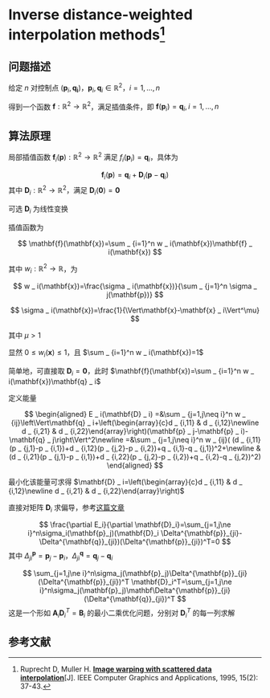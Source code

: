 # Inverse distance-weighted interpolation methods[^IDW] 

## 问题描述

给定 $n$ 对控制点 $(\mathbf{p} _ i,\mathbf{q _ i})$，$\mathbf{p} _ i,\mathbf{q} _ i\in\mathbb{R}^2$，$i=1,\dots,n$ 

得到一个函数 $\mathbf{f}:\mathbb{R}^2\to\mathbb{R}^2$，满足插值条件，即 $\mathbf{f}(\mathbf{p} _ i)=\mathbf{q} _ i,i=1,\dots,n$ 

## 算法原理

局部插值函数 $\mathbf{f} _ i(\mathbf{p}):\mathbb{R}^2\to\mathbb{R}^2$ 满足 $f _ i(\mathbf{p} _ i)=\mathbf{q} _ i$，具体为

$$
\mathbf{f} _ i(\mathbf{p})=\mathbf{q} _ i+\mathbf{D} _ i(\mathbf{p}-\mathbf{q} _ i)
$$
其中 $\mathbf{D} _ i:\mathbb{R}^2\to\mathbb{R}^2$，满足 $\mathbf{D} _ i(\mathbf{0})=\mathbf{0}$ 

可选 $\mathbf{D} _ i$ 为线性变换

插值函数为

$$
\mathbf{f}(\mathbf{x})=\sum _ {i=1}^n w _ i(\mathbf{x})\mathbf{f} _ i(\mathbf{x})
$$

其中 $w _ i:\mathbb{R}^2\to\mathbb{R}$，为

$$
w _ i(\mathbf{x})=\frac{\sigma _ i(\mathbf{x})}{\sum _ {j=1}^n \sigma _ j(\mathbf{p})}
$$

$$
\sigma _ i(\mathbf{x})=\frac{1}{\Vert\mathbf{x}-\mathbf{x} _ i\Vert^\mu}
$$

其中 $\mu>1$ 

显然 $0\le w _ i(\pmb{x})\le 1$，且 $\sum _ {i=1}^n w _ i(\mathbf{x})=1$ 

简单地，可直接取 $\mathbf{D} _ i=\mathbf{0}$，此时 $\mathbf{f}(\mathbf{x})=\sum _ {i=1}^n w _ i(\mathbf{x})\mathbf{q} _ i$ 

定义能量

$$
\begin{aligned}
E _ i(\mathbf{D} _ i)
=&\sum _ {j=1,j\neq i}^n w _ {ij}\left\Vert\mathbf{q} _ i+\left(\begin{array}{c}d _ {i,11} & d _ {i,12}\newline d _ {i,21} & d _ {i,22}\end{array}\right)(\mathbf{p} _ j-\mathbf{p} _ i)-\mathbf{q} _ j\right\Vert^2\newline
=&\sum _ {j=1,j\neq i}^n w _ {ij}(
(d _ {i,11}(p _ {j,1}-p _ {i,1})+d _ {i,12}(p _ {j,2}-p _ {i,2})+q _ {i,1}-q _ {j,1})^2+\newline
&(d _ {i,21}(p _ {j,1}-p _ {i,1})+d _ {i,22}(p _ {j,2}-p _ {i,2})+q _ {i,2}-q _ {j,2})^2)
\end{aligned}
$$

最小化该能量可求得 $\mathbf{D} _ i=\left(\begin{array}{c}d _ {i,11} & d _ {i,12}\newline d _ {i,21} & d _ {i,22}\end{array}\right)$ 

直接对矩阵 $\mathbf{D}_i$ 求偏导，参考[这篇文章](https://zhuanlan.zhihu.com/p/24709748)

$$
\frac{\partial E_i}{\partial \mathbf{D}_i}=\sum_{j=1,j\ne i}^n\sigma_i(\mathbf{p}_j)(\mathbf{D}_i \Delta^{\mathbf{p}}_{ji}-\Delta^{\mathbf{q}}_{ji})(\Delta^{\mathbf{p}}_{ji})^T=0
$$
其中 $\Delta^{\mathbf{p}}_{ji}=\mathbf{p}_j-\mathbf{p}_i$，$\Delta^{\mathbf{q}}_{ji}=\mathbf{q}_j-\mathbf{q}_i$

$$
\sum_{j=1,j\ne i}^n\sigma_j(\mathbf{p}_j)\Delta^{\mathbf{p}}_{ji}(\Delta^{\mathbf{p}}_{ji})^T \mathbf{D}_i^T=\sum_{j=1,j\ne i}^n\sigma_j(\mathbf{p}_j)\mathbf\Delta^{\mathbf{p}}_{ji}(\Delta^{\mathbf{q}}_{ji})^T
$$
这是一个形如 $\mathbf{A}_i\mathbf{D}_i^T = \mathbf{B}_i$ 的最小二乘优化问题，分别对 $\mathbf{D}_i^T$ 的每一列求解

## 参考文献

[^IDW]: Ruprecht D, Muller H. [**Image warping with scattered data interpolation**](https://pdfs.semanticscholar.org/5a9e/2604064d08f2a8b7dcef4cd4e9a2ce2a88c2.pdf)[J]. IEEE Computer Graphics and Applications, 1995, 15(2): 37-43.

